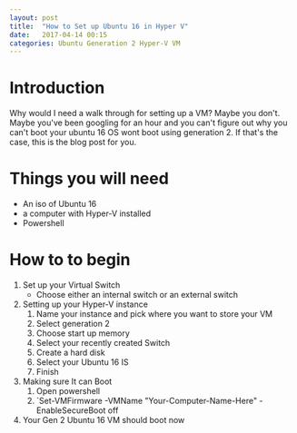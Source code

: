 ```yaml
---
layout: post
title:  "How to Set up Ubuntu 16 in Hyper V"
date:   2017-04-14 00:15
categories: Ubuntu Generation 2 Hyper-V VM
---
```


# Introduction
Why would I need a walk through for setting up a VM? Maybe you don't. Maybe you've been googling for an hour and you can't figure out why you can't boot your ubuntu 16 OS wont boot using generation 2. If that's the case, this is the blog post for you.

# Things you will need
* An iso of Ubuntu 16
* a computer with Hyper-V installed
* Powershell

# How to to begin
1. Set up your Virtual Switch
   * Choose either an internal switch or an external switch
2. Setting up your Hyper-V instance
   1. Name your instance and pick where you want to store your VM
   2. Select generation 2
   3. Choose start up memory
   4. Select your recently created Switch
   5. Create a hard disk
   6. Select your Ubuntu 16 IS
   7. Finish
3. Making sure It can Boot
   1. Open powershell
   2. `Set-VMFirmware -VMName "Your-Computer-Name-Here" -EnableSecureBoot off
4. Your Gen 2 Ubuntu 16 VM should boot now